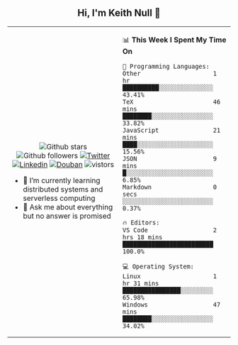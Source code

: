 <h2 align="center"> Hi, I'm Keith Null 👋 </h2>

<table>
    <tr>
        <td valign="center" width="50%">
            <p align="center">
              <img src="https://img.shields.io/github/stars/keithnull?style=social" alt="Github stars" />
              <img src="https://img.shields.io/github/followers/keithnull?style=social" alt="Github followers" />
              <a href="https://twitter.com/_keithnull"><img src="https://img.shields.io/badge/@__keithnull-1DA1F2?style=flat&logo=Twitter&logoColor=white" alt="Twitter"/></a>
              <a href="https://www.linkedin.com/in/wuzhengke/?locale=en_US"><img src="https://img.shields.io/badge/@wuzhengke-0073b1?style=flat&logo=LinkedIn&logoColor=white" alt="Linkedin" /></a>
              <a href="https://www.douban.com/people/keith1"><img src="https://img.shields.io/badge/@keith1-007722?style=flat&logo=Douban&logoColor=white" alt="Douban" /></a>
              <img src="https://visitor-badge.glitch.me/badge?page_id=keithnull" alt="vistors" />
            </p>
            <ul>
                <li>🌱 I’m currently learning distributed systems and serverless computing</li>
                <li>💬 Ask me about everything but no answer is promised</li>
            </ul>
        </td>
       <td valign="top" width="50%">
    
<!--START_SECTION:waka-->
📊 **This Week I Spent My Time On** 

```text
💬 Programming Languages: 
Other                    1 hr                ██████████░░░░░░░░░░░░░░░   43.41% 
TeX                      46 mins             ████████░░░░░░░░░░░░░░░░░   33.82% 
JavaScript               21 mins             ████░░░░░░░░░░░░░░░░░░░░░   15.56% 
JSON                     9 mins              █░░░░░░░░░░░░░░░░░░░░░░░░   6.85% 
Markdown                 0 secs              ░░░░░░░░░░░░░░░░░░░░░░░░░   0.37%

🔥 Editors: 
VS Code                  2 hrs 18 mins       █████████████████████████   100.0%

💻 Operating System: 
Linux                    1 hr 31 mins        ████████████████░░░░░░░░░   65.98% 
Windows                  47 mins             ████████░░░░░░░░░░░░░░░░░   34.02%

```


<!--END_SECTION:waka-->
</td></tr>
</table>


